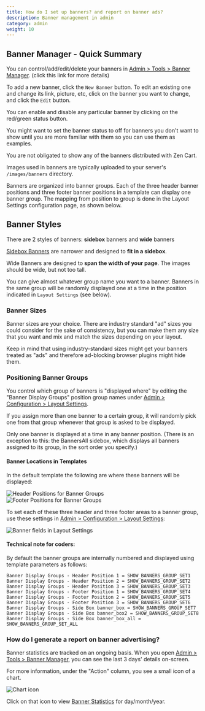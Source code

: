 ```yaml
---
title: How do I set up banners? and report on banner ads? 
description: Banner management in admin 
category: admin
weight: 10
---
```


## Banner Manager - Quick Summary
You can control/add/edit/delete your banners in [Admin > Tools > Banner Manager](/user/admin_pages/tools/banner_manager/). (click this link for more details)

To add a new banner, click the `New Banner` button.
To edit an existing one and change its link, picture, etc, click on the banner you want to change, and click the `Edit` button.

You can enable and disable any particular banner by clicking on the red/green status button.

You might want to set the banner status to off for banners you don't want to show until you are more familiar with them so you can use them as examples. 

You are not obligated to show any of the banners distributed with Zen Cart.

Images used in banners are typically uploaded to your server's `/images/banners` directory.

Banners are organized into banner groups.  Each of the three header banner positions and three footer banner positions in a template can display one banner group.  The mapping from position to group is done in the Layout Settings configuration page, as shown below.

## Banner Styles
There are 2 styles of banners: **sidebox** banners and **wide** banners

[Sidebox Banners](/user/sideboxes/sidebox_list/#banners) are narrower and designed to **fit in a sidebox**.

Wide Banners are designed to **span the width of your page**.  The images should be wide, but not too tall.

You can give almost whatever group name you want to a banner. Banners in the same group will be randomly displayed one at a time in the position indicated in `Layout Settings` (see below).

### Banner Sizes

Banner sizes are your choice. There are industry standard "ad" sizes you could consider for the sake of consistency, but you can make them any size that you want and mix and match the sizes depending on your layout.

Keep in mind that using industry-standard sizes might get your banners treated as "ads" and therefore ad-blocking browser plugins might hide them.


### Positioning Banner Groups
You control which group of banners is "displayed where" by editing the "Banner Display Groups" position group names under [Admin > Configuration > Layout Settings](/user/admin_pages/configuration/configuration_layoutsettings/).

If you assign more than one banner to a certain group, it will randomly pick one from that group whenever that group is asked to be displayed.

Only one banner is displayed at a time in any banner position. (There is an exception to this: the BannersAll sidebox, which displays all banners assigned to its group, in the sort order you specify.)


#### Banner Locations in Templates

In the default template the following are where these banners will be displayed:

<img src="/images/banners_header.png" alt="Header Positions for Banner Groups">

<img src="/images/banners_footer.png" alt="Footer Positions for Banner Groups">


To set each of these three header and three footer areas to a banner group, use these settings in [Admin > Configuration > Layout Settings](/user/admin_pages/configuration/configuration_layoutsettings/): 

![Banner fields in Layout Settings](/images/layout_settings_banners.png)

#### Technical note for coders:

By default the banner groups are internally numbered and displayed using template parameters as follows:

```
Banner Display Groups - Header Position 1 = SHOW_BANNERS_GROUP_SET1
Banner Display Groups - Header Position 2 = SHOW_BANNERS_GROUP_SET2
Banner Display Groups - Header Position 3 = SHOW_BANNERS_GROUP_SET3
Banner Display Groups - Footer Position 1 = SHOW_BANNERS_GROUP_SET4
Banner Display Groups - Footer Position 2 = SHOW_BANNERS_GROUP_SET5
Banner Display Groups - Footer Position 3 = SHOW_BANNERS_GROUP_SET6
Banner Display Groups - Side Box banner_box = SHOW_BANNERS_GROUP_SET7
Banner Display Groups - Side Box banner_box2 = SHOW_BANNERS_GROUP_SET8
Banner Display Groups - Side Box banner_box_all = SHOW_BANNERS_GROUP_SET_ALL
```


### How do I generate a report on banner advertising? 

Banner statistics are tracked on an ongoing basis. When you open [Admin > Tools > Banner Manager](/user/admin_pages/tools/banner_manager/), you can see the last 3 days' details on-screen.  

For more information, under the "Action" column, you see a small icon of a chart. 

![Chart icon](/images/chart_icon.png)

Click on that icon to view [Banner Statistics](/user/admin_pages/tools/banner_statistics/) for day/month/year.


